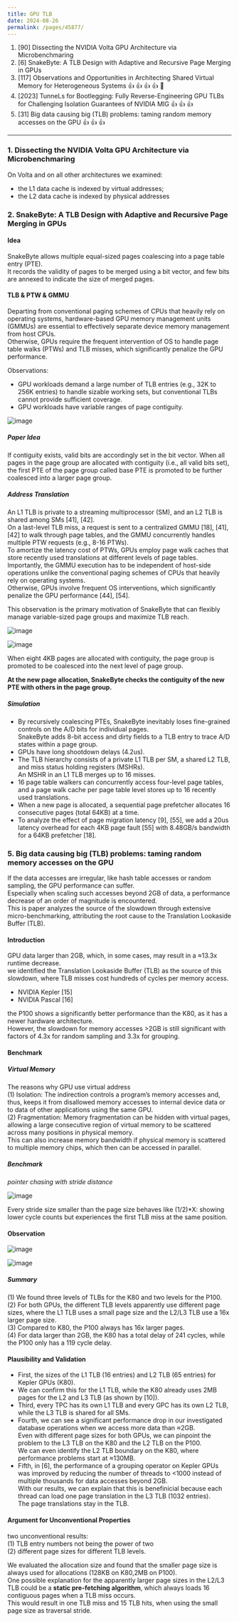 ```yaml
---
title: GPU TLB
date: 2024-08-26
permalink: /pages/45877/
---
```


1. [90] Dissecting the NVIDIA Volta GPU Architecture via Microbenchmaring
2. [6] SnakeByte: A TLB Design with Adaptive and Recursive Page Merging in GPUs
3. [117] Observations and Opportunities in Architecting Shared Virtual Memory for Heterogeneous Systems :+1: :+1: :+1: :+1: :older_man:
4. [2023] TunneLs for Bootlegging: Fully Reverse-Engineering GPU TLBs  for Challenging Isolation Guarantees of NVIDIA MIG :+1: :+1: :+1:
5. [31] Big data causing big (TLB) problems: taming random memory accesses on the GPU :+1: :+1: :+1:
---

### 1. Dissecting the NVIDIA Volta GPU Architecture via Microbenchmaring
On Volta and on all other architectures we examined:
- the L1 data cache is indexed by virtual addresses;
- the L2 data cache is indexed by physical addresses

### 2. SnakeByte: A TLB Design with Adaptive and Recursive Page Merging in GPUs

#### Idea
SnakeByte allows multiple equal-sized pages coalescing into a page table entry (PTE).\
It records the validity of pages to be merged using a bit vector, and few bits are annexed to indicate the size of merged pages. 

#### TLB & PTW & GMMU
Departing from conventional paging schemes of CPUs that heavily rely on operating systems, hardware-based GPU memory management units (GMMUs) are essential to effectively separate device memory management from host
CPUs.\
Otherwise, GPUs require the frequent intervention of OS to handle page table walks (PTWs) and TLB misses, which significantly penalize the GPU performance.

Observations:
- GPU workloads demand a large number of TLB entries (e.g., 32K to 256K entries) to handle sizable working sets, but conventional TLBs cannot provide sufficient coverage.
- GPU workloads have variable ranges of page contiguity.

![image](https://github.com/user-attachments/assets/ca8c2089-866b-4c16-a853-3a0f2fc792bc)

##### Paper Idea

If contiguity exists, valid bits are accordingly set in the bit vector. When all pages in the page group are allocated with contiguity (i.e., all valid bits set), the first PTE of the page group called base PTE is promoted to be further coalesced into a larger page group.

##### Address Translation

An L1 TLB is private to a streaming multiprocessor (SM), and an L2 TLB is shared among SMs [41], [42].\
On a last-level TLB miss, a request is sent to a centralized GMMU [18], [41], [42] to walk through page tables, and the GMMU concurrently handles multiple PTW requests (e.g., 8-16 PTWs).\
To amortize the latency cost of PTWs, GPUs employ page walk caches that store recently used translations at different levels of page tables.\
Importantly, the GMMU execution has to be independent of host-side operations unlike the conventional paging schemes of CPUs that heavily rely on operating systems. \
Otherwise, GPUs involve frequent OS interventions, which significantly penalize the GPU performance [44], [54].

This observation is the primary motivation of SnakeByte that can flexibly manage variable-sized page groups and maximize TLB reach.

![image](https://github.com/user-attachments/assets/28e7240f-6b4a-4832-996b-70450bbef038)

![image](https://github.com/user-attachments/assets/0661a5c0-910f-4f72-b1df-368ecf94e376)

When eight 4KB pages are allocated with contiguity, the page group is promoted to be coalesced into the next level of page group.

**At the new page allocation, SnakeByte checks the contiguity of the new PTE with others in the page group.**

##### Simulation

- By recursively coalescing PTEs, SnakeByte inevitably loses fine-grained controls on the A/D bits for individual pages.\
  SnakeByte adds 8-bit access and dirty fields to a TLB entry to trace A/D states within a page group.
- GPUs have long shootdown delays (4.2us).
- The TLB hierarchy consists of a private L1 TLB per SM, a shared L2 TLB, and miss status holding registers (MSHRs).\
  An MSHR in an L1 TLB merges up to 16 misses.
- 16 page table walkers can concurrently access four-level page tables, and a page walk cache per page table level stores up to 16 recently used translations.
- When a new page is allocated, a sequential page prefetcher allocates 16 consecutive pages (total 64KB) at a time.
- To analyze the effect of page migration latency [9], [55], we add a 20us latency overhead for each 4KB page fault [55] with 8.48GB/s bandwidth for a 64KB prefetcher [18].
 
### 5. Big data causing big (TLB) problems: taming random memory accesses on the GPU

If the data accesses are irregular, like hash table accesses or random sampling, the GPU performance can suffer.\
Especially when scaling such accesses beyond 2GB of data, a performance decrease of an order of magnitude is encountered.\
This is paper analyzes the source of the slowdown through extensive micro-benchmarking, attributing the root cause to the Translation Lookaside Buffer (TLB).

#### Introduction 
GPU data larger than 2GB, which, in some cases, may result in a ≈13.3x runtime decrease.\
we identified the Translation Lookaside Buffer (TLB) as the  source of this slowdown, where TLB misses cost hundreds of cycles per memory access.
- NVIDIA Kepler [15]
- NVIDIA Pascal [16]

the P100 shows a significantly better performance than the K80, as it has a newer hardware architecture.\
However, the slowdown for memory accesses >2GB is still significant with factors of 4.3x for random sampling and 3.3x for grouping.

#### Benchmark

##### Virtual Memory

The reasons why GPU use virtual address\
(1) Isolation: The indirection controls a program’s memory accesses and, thus, keeps it from disallowed memory accesses to internal
device data or to data of other applications using the same GPU.\
(2) Fragmentation: Memory fragmentation can be hidden with virtual pages, allowing a large consecutive region of virtual memory to be scattered across many positions in physical memory.\
This can also increase memory bandwidth if physical memory is scattered to multiple memory chips, which then can be accessed in parallel.


##### Benchmark

*pointer chasing with stride distance*

![image](https://github.com/user-attachments/assets/ffc46301-1aa9-43b0-814d-f93332aba085)

Every stride size smaller than the page size behaves like (1/2)*X: showing lower cycle counts but experiences the first TLB miss at the same position.

#### Observation

![image](https://github.com/user-attachments/assets/00839b1e-4e68-44a9-9202-94819117e199)

![image](https://github.com/user-attachments/assets/3dd1f116-73ef-4947-8689-4b600cfb2f70)

##### Summary
(1) We found three levels of TLBs for the K80 and two levels for the P100.\
(2) For both GPUs, the different TLB levels apparently use different page sizes, where the L1 TLB uses a small page size and the L2/L3 TLB use a 16x larger page size.\
(3) Compared to K80, the P100 always has 16x larger pages.\
(4) For data larger than 2GB, the K80 has a total delay of 241 cycles, while the P100 only has a 119 cycle delay.

#### Plausibility and Validation
- First, the sizes of the L1 TLB (16 entries) and L2 TLB (65 entries) for Kepler GPUs (K80).
- We can confirm this for the L1 TLB, while the K80 already uses 2MB pages for the L2 and L3 TLB (as shown by [10]).
- Third, every TPC has its own L1 TLB and every GPC has its own L2 TLB, while the L3 TLB is shared for all SMs.
- Fourth, we can see a significant performance drop in our investigated database operations when we access more data than ≈2GB.\
  Even with different page sizes for both GPUs, we can pinpoint the problem to the L3 TLB on the K80 and the L2 TLB on the P100.\
  We can even identify the L2 TLB boundary on the K80, where performance problems start at ≈130MB.
- Fifth, in [6], the performance of a grouping operator on Kepler GPUs was improved by reducing the number of threads to <1000
instead of multiple thousands for data accesses beyond 2GB.\
  With our results, we can explain that this is benefinicial because each thread can load one page translation in the L3 TLB (1032 entries).\
  The page translations stay in the TLB.

#### Argument for Unconventional Properties

two unconventional results:\
(1) TLB entry numbers not being the power of two\
(2) different page sizes for different TLB levels.

We evaluated the allocation size and found that the smaller page size is always used for allocations (128KB on K80,2MB on P100).\
One possible explanation for the apparently larger page sizes in the L2/L3 TLB could be a **static pre-fetching algorithm**, which always loads 16 contiguous pages when a TLB miss occurs.\
This would result in one TLB miss and 15 TLB hits, when using the small page size as traversal stride.





























